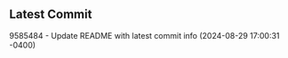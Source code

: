 
## Latest Commit
9585484 - Update README with latest commit info (2024-08-29 17:00:31 -0400) <Yunxi-Zhou>
